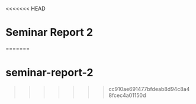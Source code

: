 <<<<<<< HEAD
# Seminar Report 2
=======
# seminar-report-2
>>>>>>> cc910ae691477bfdeab8d94c8a48fcec4a01150d
